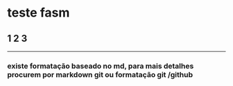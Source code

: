 # teste fasm

## 1 2 3 

_____________
### existe formatação baseado no md, para mais detalhes procurem por markdown git ou formatação git /github
